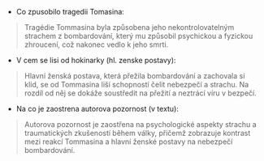 - Co zpusobilo tragedii Tomasina:
>Tragédie Tommasina byla způsobena jeho nekontrolovatelným strachem z bombardování, který mu způsobil psychickou a fyzickou zhroucení, což nakonec vedlo k jeho smrti.

- V cem se lisi od hokinarky (hl. zenske postavy):
> Hlavní ženská postava, která přežila bombardování a zachovala si klid, se od Tommasina liší schopností čelit nebezpečí a strachu. Na rozdíl od něj se dokáže soustředit na přežití a neztrácí víru v bezpečí.

- Na co je zaostrena autorova pozornost (v textu):
> Autorova pozornost je zaostřena na psychologické aspekty strachu a traumatických zkušeností během války, přičemž zobrazuje kontrast mezi reakcí Tommasina a hlavní ženské postavy na nebezpečí bombardování.